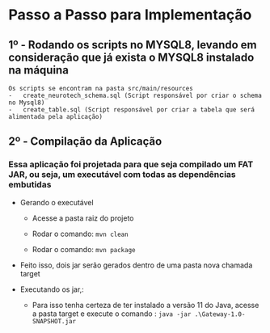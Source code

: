 # Passo a Passo para Implementação

## 1º -  Rodando os scripts no MYSQL8, levando em consideração que já exista o MYSQL8 instalado na máquina

    Os scripts se encontram na pasta src/main/resources
    -   create_neurotech_schema.sql (Script responsável por criar o schema no Mysql8) 
    -   create_table.sql (Script responsável por criar a tabela que será alimentada pela aplicação)

## 2º - Compilação da Aplicação

### Essa aplicação foi projetada para que seja compilado um FAT JAR, ou seja, um executável com todas as dependências embutidas

- Gerando o executável

    - Acesse a pasta raiz do projeto

    - Rodar o comando: ```mvn clean```

     - Rodar o comando: ```mvn package```

- Feito isso, dois jar serão gerados dentro de uma pasta nova chamada target

- Executando os jar,:
  - Para isso tenha certeza de ter instalado a versão 11 do Java, acesse a pasta target e execute o comando : ```java -jar .\Gateway-1.0-SNAPSHOT.jar```

    













